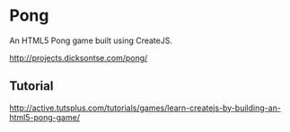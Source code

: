 # Pong

An HTML5 Pong game built using CreateJS.

http://projects.dicksontse.com/pong/

## Tutorial

http://active.tutsplus.com/tutorials/games/learn-createjs-by-building-an-html5-pong-game/
